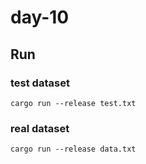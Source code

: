 # day-10

## Run

### test dataset

```shell
cargo run --release test.txt
```

### real dataset

```shell
cargo run --release data.txt
```

